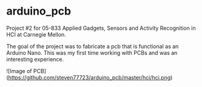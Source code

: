 # arduino_pcb

Project #2 for 05-833 Applied Gadgets, Sensors and Activity Recognition in HCI at Carnegie Mellon.

The goal of the project was to fabricate a pcb that is functional as an Arduino Nano. This was my first time working with PCBs and was an interesting experience.

 ![Image of PCB]
 (https://github.com/steven77723/arduino_pcb/master/hci/hci.png)

